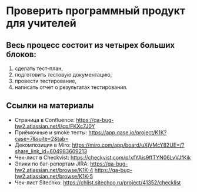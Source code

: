 # Проверить программный продукт для учителей

## Весь процесс состоит из четырех больших блоков:

1. сделать тест-план,
2. подготовить тестовую документацию,
3. провести тестирование,
4. написать отчет о результатах тестирования.

## Ссылки на материалы
- Страница в Confluence: https://qa-bug-hw2.atlassian.net/l/cp/FKXc7J0Y
- Приёмочные и smoke тесты: https://app.qase.io/project/K1K?case=7&suite=2&tab=
- Декомпозиция в Miro: https://miro.com/app/board/uXjVMcY82UE=/?share_link_id=604983609213
- Чек-лист в Checkvist: https://checkvist.com/p/xfYAis9ffTYN06LvVJfKik
- Эпики по баг-репортам JIRA: https://qa-bug-hw2.atlassian.net/browse/K1K-4
                              https://qa-bug-hw2.atlassian.net/browse/K1K-5
- Чек-лист Sitechko: https://chlist.sitechco.ru/project/41352/checklist
